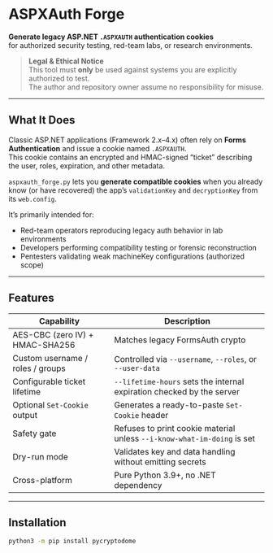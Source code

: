 # ASPXAuth Forge

**Generate legacy ASP.NET `.ASPXAUTH` authentication cookies**  
for authorized security testing, red-team labs, or research environments.

> **Legal & Ethical Notice**  
> This tool must **only** be used against systems you are explicitly authorized to test.  
> The author and repository owner assume no responsibility for misuse.

---

## What It Does

Classic ASP.NET applications (Framework 2.x–4.x) often rely on **Forms Authentication**
and issue a cookie named `.ASPXAUTH`.  
This cookie contains an encrypted and HMAC-signed “ticket” describing the user, roles,
expiration, and other metadata.

`aspxauth_forge.py` lets you **generate compatible cookies** when you already know
(or have recovered) the app’s `validationKey` and `decryptionKey` from its `web.config`.

It’s primarily intended for:
- Red-team operators reproducing legacy auth behavior in lab environments  
- Developers performing compatibility testing or forensic reconstruction  
- Pentesters validating weak machineKey configurations (authorized scope)

---

## Features

| Capability | Description |
|-------------|--------------|
| AES-CBC (zero IV) + HMAC-SHA256 | Matches legacy FormsAuth crypto |
| Custom username / roles / groups | Controlled via `--username`, `--roles`, or `--user-data` |
| Configurable ticket lifetime | `--lifetime-hours` sets the internal expiration checked by the server |
| Optional `Set-Cookie` output | Generates a ready-to-paste `Set-Cookie` header |
| Safety gate | Refuses to print cookie material unless `--i-know-what-im-doing` is set |
| Dry-run mode | Validates key and data handling without emitting secrets |
| Cross-platform | Pure Python 3.9+, no .NET dependency |

---

## Installation

```bash
python3 -m pip install pycryptodome

